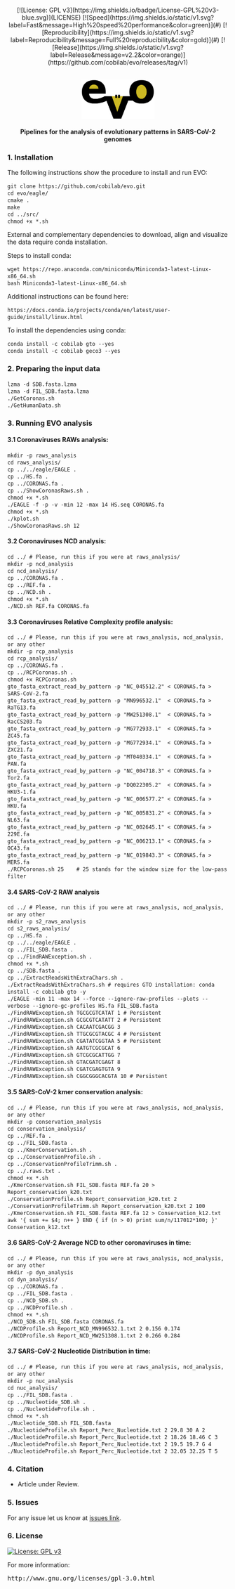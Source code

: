 <br>
<div align="center">
[![License: GPL v3](https://img.shields.io/badge/License-GPL%20v3-blue.svg)](LICENSE)
[![Speed](https://img.shields.io/static/v1.svg?label=Fast&message=High%20speed%20performance&color=green)](#)
[![Reproducibility](https://img.shields.io/static/v1.svg?label=Reproducibility&message=Full%20reproducibility&color=gold)](#)
[![Release](https://img.shields.io/static/v1.svg?label=Release&message=v2.2&color=orange)](https://github.com/cobilab/evo/releases/tag/v1)
</div>
<br>
<p align="center">
<img src="imgs/logo.png" alt="evo" height="90" border="0" />
<br><br>
<b>Pipelines for the analysis of evolutionary patterns in SARS-CoV-2 genomes</b>
</p>

### 1. Installation ###

<p align="justify">The following instructions show the procedure to install and run EVO: </p>

```
git clone https://github.com/cobilab/evo.git
cd evo/eagle/
cmake . 
make
cd ../src/
chmod +x *.sh
```
External and complementary dependencies to download, align and visualize the data require conda installation.

Steps to install conda:
```
wget https://repo.anaconda.com/miniconda/Miniconda3-latest-Linux-x86_64.sh
bash Miniconda3-latest-Linux-x86_64.sh
```
Additional instructions can be found here:
```
https://docs.conda.io/projects/conda/en/latest/user-guide/install/linux.html
```
To install the dependencies using conda:
```
conda install -c cobilab gto --yes
conda install -c cobilab geco3 --yes
```

### 2. Preparing the input data ###

```
lzma -d SDB.fasta.lzma 
lzma -d FIL_SDB.fasta.lzma 
./GetCoronas.sh
./GetHumanData.sh
```

### 3. Running EVO analysis ###

#### 3.1 Coronaviruses RAWs analysis: ####
```
mkdir -p raws_analysis
cd raws_analysis/
cp ../../eagle/EAGLE .
cp ../HS.fa .
cp ../CORONAS.fa .
cp ../ShowCoronasRaws.sh .
chmod +x *.sh
./EAGLE -f -p -v -min 12 -max 14 HS.seq CORONAS.fa
chmod +x *.sh
./kplot.sh
./ShowCoronasRaws.sh 12
```

#### 3.2 Coronaviruses NCD analysis: ####

```
cd ../ # Please, run this if you were at raws_analysis/
mkdir -p ncd_analysis
cd ncd_analysis/
cp ../CORONAS.fa .
cp ../REF.fa .
cp ../NCD.sh .
chmod +x *.sh
./NCD.sh REF.fa CORONAS.fa
```

#### 3.3 Coronaviruses Relative Complexity profile analysis: ####

```
cd ../ # Please, run this if you were at raws_analysis, ncd_analysis, or any other
mkdir -p rcp_analysis
cd rcp_analysis/
cp ../CORONAS.fa .
cp ../RCPCoronas.sh .
chmod +x RCPCoronas.sh
gto_fasta_extract_read_by_pattern -p "NC_045512.2" < CORONAS.fa > SARS-CoV-2.fa
gto_fasta_extract_read_by_pattern -p "MN996532.1"  < CORONAS.fa > RaTG13.fa
gto_fasta_extract_read_by_pattern -p "MW251308.1"  < CORONAS.fa > RacCS203.fa
gto_fasta_extract_read_by_pattern -p "MG772933.1"  < CORONAS.fa > ZC45.fa
gto_fasta_extract_read_by_pattern -p "MG772934.1"  < CORONAS.fa > ZXC21.fa
gto_fasta_extract_read_by_pattern -p "MT040334.1"  < CORONAS.fa > PAN.fa
gto_fasta_extract_read_by_pattern -p "NC_004718.3" < CORONAS.fa > Tor2.fa
gto_fasta_extract_read_by_pattern -p "DQ022305.2"  < CORONAS.fa > HKU3-1.fa
gto_fasta_extract_read_by_pattern -p "NC_006577.2" < CORONAS.fa > HKU.fa
gto_fasta_extract_read_by_pattern -p "NC_005831.2" < CORONAS.fa > NL63.fa
gto_fasta_extract_read_by_pattern -p "NC_002645.1" < CORONAS.fa > 229E.fa
gto_fasta_extract_read_by_pattern -p "NC_006213.1" < CORONAS.fa > OC43.fa
gto_fasta_extract_read_by_pattern -p "NC_019843.3" < CORONAS.fa > MERS.fa
./RCPCoronas.sh 25    # 25 stands for the window size for the low-pass filter
```

#### 3.4 SARS-CoV-2 RAW analysis ####

```
cd ../ # Please, run this if you were at raws_analysis, ncd_analysis, or any other
mkdir -p s2_raws_analysis
cd s2_raws_analysis/
cp ../HS.fa .
cp ../../eagle/EAGLE .
cp ../FIL_SDB.fasta .
cp ../FindRAWException.sh .
chmod +x *.sh
cp ../SDB.fasta .
cp ../ExtractReadsWithExtraChars.sh .
./ExtractReadsWithExtraChars.sh # requires GTO installation: conda install -c cobilab gto -y
./EAGLE -min 11 -max 14 --force --ignore-raw-profiles --plots --verbose --ignore-gc-profiles HS.fa FIL_SDB.fasta
./FindRAWException.sh TGCGCGTCATAT 1 # Persistent
./FindRAWException.sh GCGCGTCATATT 2 # Persistent
./FindRAWException.sh CACAATCGACGG 3 
./FindRAWException.sh TTGCGCGTACGC 4 # Persistent
./FindRAWException.sh CGATATCGGTAA 5 # Persistent
./FindRAWException.sh AATGTCGCGCAT 6
./FindRAWException.sh GTCGCGCATTGG 7
./FindRAWException.sh GTACGATCGAGT 8
./FindRAWException.sh CGATCGAGTGTA 9
./FindRAWException.sh CGGCGGGCACGTA 10 # Persistent
```

#### 3.5 SARS-CoV-2 kmer conservation analysis: ####

```
cd ../ # Please, run this if you were at raws_analysis, ncd_analysis, or any other
mkdir -p conservation_analysis
cd conservation_analysis/
cp ../REF.fa .
cp ../FIL_SDB.fasta .
cp ../KmerConservation.sh .
cp ../ConservationProfile.sh .
cp ../ConservationProfileTrimm.sh .
cp ../.raws.txt .
chmod +x *.sh
./KmerConservation.sh FIL_SDB.fasta REF.fa 20 > Report_conservation_k20.txt
./ConservationProfile.sh Report_conservation_k20.txt 2
./ConservationProfileTrimm.sh Report_conservation_k20.txt 2 100
./KmerConservation.sh FIL_SDB.fasta REF.fa 12 > Conservation_k12.txt
awk '{ sum += $4; n++ } END { if (n > 0) print sum/n/117012*100; }' Conservation_k12.txt
```

#### 3.6 SARS-CoV-2 Average NCD to other coronaviruses in time: ####

```
cd ../ # Please, run this if you were at raws_analysis, ncd_analysis, or any other
mkdir -p dyn_analysis
cd dyn_analysis/
cp ../CORONAS.fa .
cp ../FIL_SDB.fasta .
cp ../NCD_SDB.sh .
cp ../NCDProfile.sh .
chmod +x *.sh
./NCD_SDB.sh FIL_SDB.fasta CORONAS.fa
./NCDProfile.sh Report_NCD_MN996532.1.txt 2 0.156 0.174
./NCDProfile.sh Report_NCD_MW251308.1.txt 2 0.266 0.284
```

#### 3.7 SARS-CoV-2 Nucleotide Distribution in time: ####

```
cd ../ # Please, run this if you were at raws_analysis, ncd_analysis, or any other
mkdir -p nuc_analysis
cd nuc_analysis/
cp ../FIL_SDB.fasta .
cp ../Nucleotide_SDB.sh .
cp ../NucleotideProfile.sh .
chmod +x *.sh
./Nucleotide_SDB.sh FIL_SDB.fasta
./NucleotideProfile.sh Report_Perc_Nucleotide.txt 2 29.8 30 A 2
./NucleotideProfile.sh Report_Perc_Nucleotide.txt 2 18.26 18.46 C 3
./NucleotideProfile.sh Report_Perc_Nucleotide.txt 2 19.5 19.7 G 4
./NucleotideProfile.sh Report_Perc_Nucleotide.txt 2 32.05 32.25 T 5
```

### 4. Citation ###

 * Article under Review.

### 5. Issues ###

For any issue let us know at [issues link](https://github.com/cobilab/evo/issues).

### 6. License ###

[![License: GPL v3](https://img.shields.io/badge/License-GPL%20v3-blue.svg)](LICENSE)


For more information:
<pre>http://www.gnu.org/licenses/gpl-3.0.html</pre>


